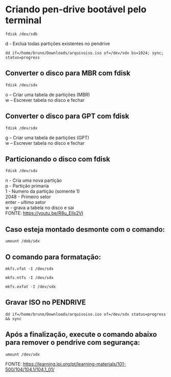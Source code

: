 # Criando pen-drive bootável pelo terminal
```
fdisk /dev/sdb
```

d - Exclua todas partições existentes no pendrive

```
dd if=/home/bruno/Downloads/arquivoiso.iso of=/dev/sdx bs=1024; sync; status=progress
```


## Converter o disco para MBR com fdisk
```
fdisk /dev/sdx
```

o – Criar uma tabela de partições (MBR) <br>
w – Escrever tabela no disco e fechar


## Converter o disco para GPT com fdisk
```
fdisk /dev/sdx
```

g – Criar uma tabela de partições (GPT) <br>
w – Escrever tabela no disco e fechar


## Particionando o disco com fdisk
```
fdisk /dev/sdx
```

n - Cria uma nova partição <br>
p - Partição primaria <br>
1 - Numero da partição (somente 1) <br>
2048 - Primeiro setor <br>
enter - ultimo setor <br>
w - grava a tabela no disco e sai <br>
FONTE: https://youtu.be/R8u_EIls2VI


## Caso esteja montado desmonte com o comando:
```
umount /deb/sdx
```


## O comando para formatação:
```
mkfs.vfat -I /dev/sdx
```

```
mkfs.ntfs -I /dev/sdx
```

```
mkfs.exfat -I /dev/sdx
```


## Gravar ISO no PENDRIVE
```
dd if=/home/bruno/Downloads/arquivoiso.iso of=/dev/sdx status=progress && sync
```


## Após a finalização, execute o comando abaixo para remover o pendrive com segurança:
```
umount /dev/sdx
```

FONTE: https://learning.lpi.org/pt/learning-materials/101-500/104/104.1/104.1_01/